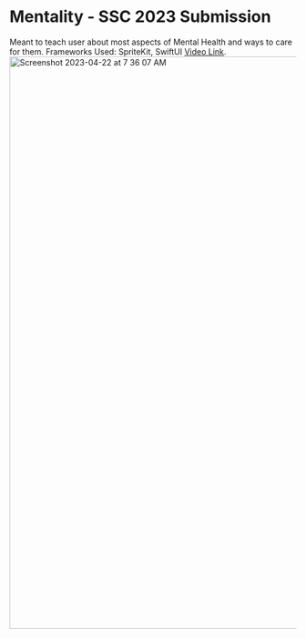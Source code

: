 # Mentality - SSC 2023 Submission
Meant to teach user about most aspects of Mental Health and ways to care for them.
Frameworks Used: SpriteKit, SwiftUI
[Video Link](https://youtu.be/aL7OD8BxTJ8).
<img width="1006" alt="Screenshot 2023-04-22 at 7 36 07 AM" src="https://user-images.githubusercontent.com/61359709/233790989-ef5ed4b9-6971-45f1-b546-b75f4d390397.png">
